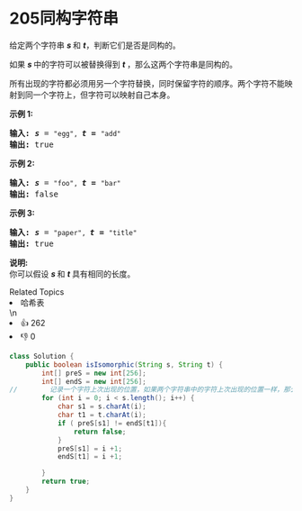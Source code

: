 # 205同构字符串

<p>给定两个字符串&nbsp;<em><strong>s&nbsp;</strong></em>和&nbsp;<strong><em>t</em></strong>，判断它们是否是同构的。</p>

<p>如果&nbsp;<em><strong>s&nbsp;</strong></em>中的字符可以被替换得到&nbsp;<strong><em>t&nbsp;</em></strong>，那么这两个字符串是同构的。</p>

<p>所有出现的字符都必须用另一个字符替换，同时保留字符的顺序。两个字符不能映射到同一个字符上，但字符可以映射自己本身。</p>

<p><strong>示例 1:</strong></p>

<pre><strong>输入:</strong> <strong><em>s</em></strong> = <code>&quot;egg&quot;, </code><strong><em>t = </em></strong><code>&quot;add&quot;</code>
<strong>输出:</strong> true
</pre>

<p><strong>示例 2:</strong></p>

<pre><strong>输入:</strong> <strong><em>s</em></strong> = <code>&quot;foo&quot;, </code><strong><em>t = </em></strong><code>&quot;bar&quot;</code>
<strong>输出:</strong> false</pre>

<p><strong>示例 3:</strong></p>

<pre><strong>输入:</strong> <strong><em>s</em></strong> = <code>&quot;paper&quot;, </code><strong><em>t = </em></strong><code>&quot;title&quot;</code>
<strong>输出:</strong> true</pre>

<p><strong>说明:</strong><br>
你可以假设&nbsp;<em><strong>s&nbsp;</strong></em>和 <strong><em>t </em></strong>具有相同的长度。</p>
<div><div>Related Topics</div><div><li>哈希表</li></div></div>\n<div><li>👍 262</li><li>👎 0</li></div>







```java
class Solution {
    public boolean isIsomorphic(String s, String t) {
        int[] preS = new int[256];
        int[] endS = new int[256];
//        记录一个字符上次出现的位置，如果两个字符串中的字符上次出现的位置一样，那么就属于同构
        for (int i = 0; i < s.length(); i++) {
            char s1 = s.charAt(i);
            char t1 = t.charAt(i);
            if ( preS[s1] != endS[t1]){
                return false;
            }
            preS[s1] = i +1;
            endS[t1] = i +1;

        }
        return true;
    }
}
```